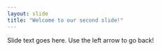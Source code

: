 ```yaml
---
layout: slide
title: "Welcome to our second slide!"
---
```

Slide text goes here.
Use the left arrow to go back!
